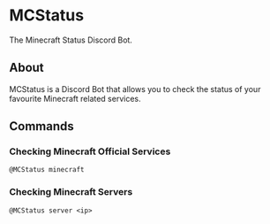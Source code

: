 # MCStatus
The Minecraft Status Discord Bot.

## About
MCStatus is a Discord Bot that allows you to check the status of your favourite Minecraft related services.

## Commands

### Checking Minecraft Official Services

```
@MCStatus minecraft
```

### Checking Minecraft Servers
```
@MCStatus server <ip>
```
